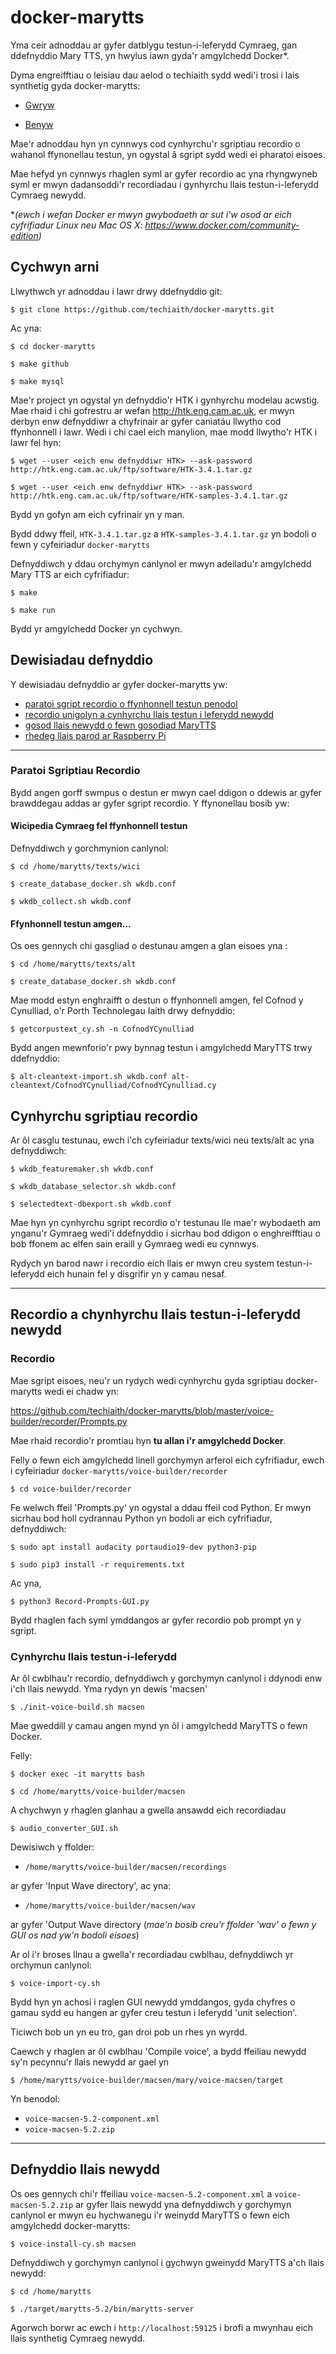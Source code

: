 # docker-marytts

Yma ceir adnoddau ar gyfer datblygu testun-i-leferydd Cymraeg, gan ddefnyddio 
Mary TTS, yn hwylus iawn gyda'r amgylchedd Docker*. 


Dyma engreifftiau o leisiau dau aelod o techiaith sydd wedi'i trosi i lais 
synthetig gyda docker-marytts:

 - [Gwryw](http://techiaith.cymru/wp-content/uploads/2017/03/MaryTTS-CY-1.wav)

 - [Benyw](http://techiaith.cymru/wp-content/uploads/2017/03/MaryTTS-CY-2.wav)

Mae'r adnoddau hyn yn cynnwys cod cynhyrchu'r sgriptiau recordio o wahanol ffynonellau
testun, yn ogystal â sgript sydd wedi ei pharatoi eisoes. 

Mae hefyd yn cynnwys rhaglen syml ar gyfer recordio ac yna rhyngwyneb syml er 
mwyn dadansoddi'r recordiadau i gynhyrchu llais testun-i-leferydd Cymraeg newydd. 


**(ewch i wefan Docker er mwyn gwybodaeth ar sut i'w osod ar eich cyfrifiadur Linux neu Mac OS X: https://www.docker.com/community-edition)*

## Cychwyn arni

Llwythwch yr adnoddau i lawr drwy ddefnyddio git:

`$ git clone https://github.com/techiaith/docker-marytts.git`

Ac yna:

`$ cd docker-marytts`

`$ make github`

`$ make mysql`

Mae'r project yn ogystal yn defnyddio'r HTK i gynhyrchu modelau acwstig. Mae rhaid i chi gofrestru ar wefan http://htk.eng.cam.ac.uk, er mwyn derbyn enw defnyddiwr a chyfrinair ar gyfer caniatáu llwytho cod ffynhonnell i lawr. Wedi i chi cael eich manylion, mae modd llwytho'r HTK i lawr fel hyn:

`$ wget --user <eich enw defnyddiwr HTK> --ask-password http://htk.eng.cam.ac.uk/ftp/software/HTK-3.4.1.tar.gz`

`$ wget --user <eich enw defnyddiwr HTK> --ask-password http://htk.eng.cam.ac.uk/ftp/software/HTK-samples-3.4.1.tar.gz`


Bydd yn gofyn am eich cyfrinair yn y man.

Bydd ddwy ffeil, `HTK-3.4.1.tar.gz` a `HTK-samples-3.4.1.tar.gz` yn bodoli o fewn y cyfeiriadur `docker-marytts`

Defnyddiwch y ddau orchymyn canlynol er mwyn adeiladu'r amgylchedd Mary TTS ar eich cyfrifiadur:

`$ make`

`$ make run`

Bydd yr amgylchedd Docker yn cychwyn.


## Dewisiadau defnyddio

Y dewisiadau defnyddio ar gyfer docker-marytts yw:

 * [paratoi sgript recordio o ffynhonnell testun penodol](#creusgript)
 * [recordio unigolyn a cynhyrchu llais testun i leferydd newydd](#recordiosgript)
 * [gosod llais newydd o fewn gosodiad MaryTTS](#defnyddiollais) 
 * [rhedeg llais parod ar Raspberry Pi](raspberrypi/README.md)

---

### <a name="creusgript"></a> Paratoi Sgriptiau Recordio

Bydd angen gorff swmpus o destun er mwyn cael ddigon o ddewis ar gyfer brawddegau 
addas ar gyfer sgript recordio. Y ffynonellau bosib yw:

#### Wicipedia Cymraeg fel ffynhonnell testun

Defnyddiwch y gorchmynion canlynol:

`$ cd /home/marytts/texts/wici`

`$ create_database_docker.sh wkdb.conf`

`$ wkdb_collect.sh wkdb.conf`


#### Ffynhonnell testun amgen...

Os oes gennych chi gasgliad o destunau amgen a glan eisoes yna :

`$ cd /home/marytts/texts/alt`

`$ create_database_docker.sh wkdb.conf`

Mae modd estyn enghraifft o destun o ffynhonnell amgen, fel Cofnod y Cynulliad, 
o'r Porth Technolegau Iaith drwy defnyddio:

`$ getcorpustext_cy.sh -n CofnodYCynulliad`

Bydd angen mewnforio'r pwy bynnag testun i amgylchedd MaryTTS trwy ddefnyddio:

`$ alt-cleantext-import.sh wkdb.conf alt-cleantext/CofnodYCynulliad/CofnodYCynulliad.cy`


## Cynhyrchu sgriptiau recordio

Ar ôl casglu testunau, ewch i'ch cyfeiriadur texts/wici neu texts/alt ac yna 
defnyddiwch:

`$ wkdb_featuremaker.sh wkdb.conf`

`$ wkdb_database_selector.sh wkdb.conf`

`$ selectedtext-dbexport.sh wkdb.conf`

Mae hyn yn cynhyrchu sgript recordio o'r testunau lle mae'r wybodaeth am ynganu'r 
Gymraeg wedi'i ddefnyddio i sicrhau bod ddigon o enghreifftiau o bob ffonem ac 
elfen sain eraill y Gymraeg wedi eu cynnwys.

Rydych yn barod nawr i recordio eich llais er mwyn creu system testun-i-leferydd 
eich hunain fel y disgrifir yn y camau nesaf.

---

## <a name="recordiosgript"></a> Recordio a chynhyrchu llais testun-i-leferydd newydd

### Recordio

Mae sgript eisoes, neu'r un rydych wedi cynhyrchu gyda sgriptiau docker-marytts
wedi ei chadw yn:

https://github.com/techiaith/docker-marytts/blob/master/voice-builder/recorder/Prompts.py

Mae rhaid recordio'r promtiau hyn **tu allan i'r amgylchedd Docker**. 

Felly o fewn eich amgylchedd linell gorchymyn arferol eich cyfrifiadur, ewch i 
cyfeiriadur `docker-marytts/voice-builder/recorder`

`$ cd voice-builder/recorder`

Fe welwch ffeil 'Prompts.py' yn ogystal a ddau ffeil cod Python. Er mwyn sicrhau 
bod holl cydrannau Python yn bodoli ar eich cyfrifiadur, defnyddiwch:

`$ sudo apt install audacity portaudio19-dev python3-pip`

`$ sudo pip3 install -r requirements.txt`

Ac yna, 

`$ python3 Record-Prompts-GUI.py`

Bydd rhaglen fach syml ymddangos ar gyfer recordio pob prompt yn y sgript. 


### Cynhyrchu llais testun-i-leferydd

Ar ôl cwblhau'r recordio, defnyddiwch y gorchymyn canlynol i ddynodi enw i'ch 
llais newydd. Yma rydyn yn dewis 'macsen'

`$ ./init-voice-build.sh macsen`

Mae gweddill y camau angen mynd yn ôl i amgylchedd MaryTTS o fewn Docker. 

Felly:

`$ docker exec -it marytts bash`

`$ cd /home/marytts/voice-builder/macsen`

A chychwyn y rhaglen glanhau a gwella ansawdd eich recordiadau

`$ audio_converter_GUI.sh`

Dewisiwch y ffolder:

 - `/home/marytts/voice-builder/macsen/recordings`

ar gyfer 'Input Wave directory', ac yna:

 - `/home/marytts/voice-builder/macsen/wav`

ar gyfer 'Output Wave directory (*mae'n bosib creu'r ffolder 'wav' o fewn y GUI 
os nad yw'n bodoli eisoes*)

Ar ol i'r broses llnau a gwella'r recordiadau cwblhau, defnyddiwch yr orchymun 
canlynol:

`$ voice-import-cy.sh`

Bydd hyn yn achosi i raglen GUI newydd ymddangos, gyda chyfres o gamau sydd eu 
hangen ar gyfer creu testun i leferydd 'unit selection'. 

Ticiwch bob un yn eu tro, gan droi pob un rhes yn wyrdd. 

Caewch y rhaglen ar ôl cwblhau 'Compile voice', a bydd ffeiliau newydd sy'n 
pecynnu'r llais newydd ar gael yn 

`$ /home/marytts/voice-builder/macsen/mary/voice-macsen/target`

Yn benodol:

 - `voice-macsen-5.2-component.xml`
 - `voice-macsen-5.2.zip`

--- 

## <a name="defnyddiollais"></a> Defnyddio llais newydd 

Os oes gennych chi'r ffeiliau `voice-macsen-5.2-component.xml` a 
`voice-macsen-5.2.zip` ar gyfer llais newydd yna defnyddiwch y gorchymyn canlynol 
er mwyn eu hychwanegu i'r weinydd MaryTTS o fewn eich amgylchedd docker-marytts:

`$ voice-install-cy.sh macsen`

Defnyddiwch y gorchymyn canlynol i gychwyn gweinydd MaryTTS a'ch llais newydd:

`$ cd /home/marytts`

`$ ./target/marytts-5.2/bin/marytts-server`

Agorwch borwr ac ewch i `http://localhost:59125` i brofi a mwynhau eich llais 
synthetig Cymraeg newydd.





